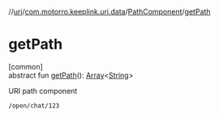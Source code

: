 //[uri](../../../index.md)/[com.motorro.keeplink.uri.data](../index.md)/[PathComponent](index.md)/[getPath](get-path.md)

# getPath

[common]\
abstract fun [getPath](get-path.md)(): [Array](https://kotlinlang.org/api/latest/jvm/stdlib/kotlin/-array/index.html)&lt;[String](https://kotlinlang.org/api/latest/jvm/stdlib/kotlin/-string/index.html)&gt;

URI path component

`/open/chat/123`
